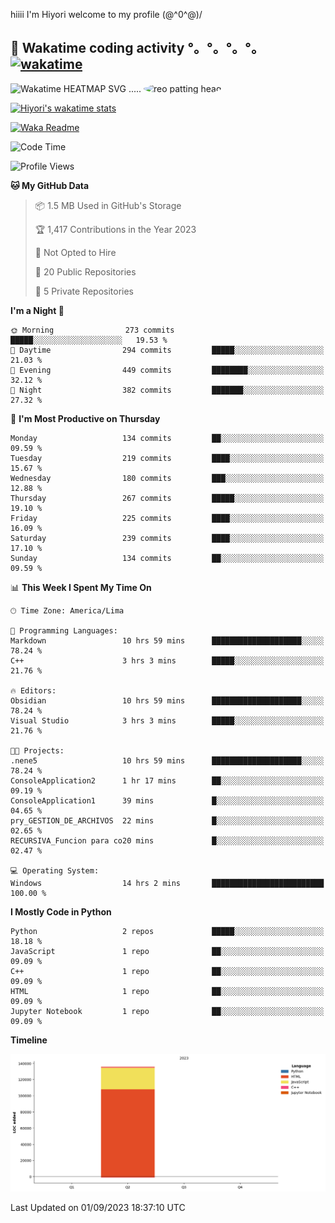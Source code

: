 hiiii I'm Hiyori welcome to my profile \(@^0^@)/

## 🦄 Wakatime coding activity °。°。°。°。[![wakatime](https://wakatime.com/badge/user/49dba2c5-26e1-43a7-9d07-e0f8613d1227.svg)](https://wakatime.com/@49dba2c5-26e1-43a7-9d07-e0f8613d1227) 
<img src="https://wakatime.com/share/@ziajoriii7/ef87015d-57e0-4afb-bb56-1a99a24ea312.svg" width="600" alt="Wakatime HEATMAP SVG"/> ..... <img src="https://i.postimg.cc/RFM2CQFY/reo-patting.webp" alt="reo patting head" width="200" style="border-radius: 50%;">

 [![Hiyori's wakatime stats](https://github-readme-stats.vercel.app/api/wakatime?username=ziajoriii7&theme=buefy&range=last_year&is_including_today=true&layout=compact&hide=markdown)](https://github.com/anuraghazra/github-readme-stats)
 

[![Waka Readme](https://github.com/hiyorijl/hiyorijl/actions/workflows/Waka%20Readme.yml/badge.svg)](https://github.com/hiyorijl/hiyorijl/actions/workflows/Waka%20Readme.yml)

<!--START_SECTION:waka-->
![Code Time](http://img.shields.io/badge/Code%20Time-359%20hrs%2014%20mins-blue)

![Profile Views](http://img.shields.io/badge/Profile%20Views-0-blue)

**🐱 My GitHub Data** 

> 📦 1.5 MB Used in GitHub's Storage 
 > 
> 🏆 1,417 Contributions in the Year 2023
 > 
> 🚫 Not Opted to Hire
 > 
> 📜 20 Public Repositories 
 > 
> 🔑 5 Private Repositories 
 > 
**I'm a Night 🦉** 

```text
🌞 Morning                273 commits         █████░░░░░░░░░░░░░░░░░░░░   19.53 % 
🌆 Daytime                294 commits         █████░░░░░░░░░░░░░░░░░░░░   21.03 % 
🌃 Evening                449 commits         ████████░░░░░░░░░░░░░░░░░   32.12 % 
🌙 Night                  382 commits         ███████░░░░░░░░░░░░░░░░░░   27.32 % 
```
📅 **I'm Most Productive on Thursday** 

```text
Monday                   134 commits         ██░░░░░░░░░░░░░░░░░░░░░░░   09.59 % 
Tuesday                  219 commits         ████░░░░░░░░░░░░░░░░░░░░░   15.67 % 
Wednesday                180 commits         ███░░░░░░░░░░░░░░░░░░░░░░   12.88 % 
Thursday                 267 commits         █████░░░░░░░░░░░░░░░░░░░░   19.10 % 
Friday                   225 commits         ████░░░░░░░░░░░░░░░░░░░░░   16.09 % 
Saturday                 239 commits         ████░░░░░░░░░░░░░░░░░░░░░   17.10 % 
Sunday                   134 commits         ██░░░░░░░░░░░░░░░░░░░░░░░   09.59 % 
```


📊 **This Week I Spent My Time On** 

```text
🕑︎ Time Zone: America/Lima

💬 Programming Languages: 
Markdown                 10 hrs 59 mins      ████████████████████░░░░░   78.24 % 
C++                      3 hrs 3 mins        █████░░░░░░░░░░░░░░░░░░░░   21.76 % 

🔥 Editors: 
Obsidian                 10 hrs 59 mins      ████████████████████░░░░░   78.24 % 
Visual Studio            3 hrs 3 mins        █████░░░░░░░░░░░░░░░░░░░░   21.76 % 

🐱‍💻 Projects: 
.nene5                   10 hrs 59 mins      ████████████████████░░░░░   78.24 % 
ConsoleApplication2      1 hr 17 mins        ██░░░░░░░░░░░░░░░░░░░░░░░   09.19 % 
ConsoleApplication1      39 mins             █░░░░░░░░░░░░░░░░░░░░░░░░   04.65 % 
pry_GESTION_DE_ARCHIVOS  22 mins             █░░░░░░░░░░░░░░░░░░░░░░░░   02.65 % 
RECURSIVA_Funcion para co20 mins             █░░░░░░░░░░░░░░░░░░░░░░░░   02.47 % 

💻 Operating System: 
Windows                  14 hrs 2 mins       █████████████████████████   100.00 % 
```

**I Mostly Code in Python** 

```text
Python                   2 repos             █████░░░░░░░░░░░░░░░░░░░░   18.18 % 
JavaScript               1 repo              ██░░░░░░░░░░░░░░░░░░░░░░░   09.09 % 
C++                      1 repo              ██░░░░░░░░░░░░░░░░░░░░░░░   09.09 % 
HTML                     1 repo              ██░░░░░░░░░░░░░░░░░░░░░░░   09.09 % 
Jupyter Notebook         1 repo              ██░░░░░░░░░░░░░░░░░░░░░░░   09.09 % 
```



**Timeline**

![Lines of Code chart](https://raw.githubusercontent.com/hiyorijl/hiyorijl/main/assets/bar_graph.png)


 Last Updated on 01/09/2023 18:37:10 UTC
<!--END_SECTION:waka-->

